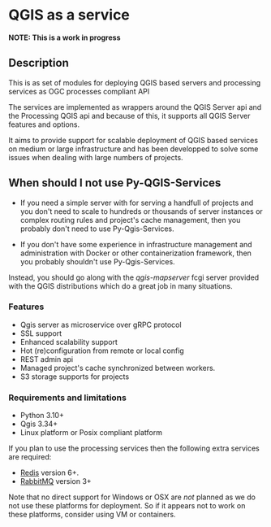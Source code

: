 
# QGIS as a service

**NOTE: This is a work in progress**

## Description

This is as set of modules for deploying QGIS based servers and processing services
as OGC processes compliant API

The services are implemented as  wrappers around the QGIS Server api 
and the Processing QGIS  api and because of this, it supports all 
QGIS Server features and options.

It aims to provide support for scalable deployment of QGIS based services 
on medium or large infrastructure and has been developped to solve some issues
when dealing with large numbers of projects.


## When should I **not** use Py-QGIS-Services

* If you need a simple server with for serving a handfull of projects and you don't need
  to scale to hundreds or thousands of server instances or complex routing rules and 
  project's cache management, then you  probably don't need to use Py-Qgis-Services.

* If you don't have some experience in infrastructure management and administration with
  Docker or other containerization framework, then you probably shouldn't use 
  Py-Qgis-Services.

Instead, you should go along with the *qgis-mapserver* fcgi server provided with the 
QGIS distributions which do a great job in many situations.


### Features

- Qgis server as microservice over gRPC protocol
- SSL support
- Enhanced scalability support
- Hot (re)configuration from remote or local config
- REST admin api 
- Managed project's cache synchronized between workers.
- S3 storage supports for projects


### Requirements and limitations

- Python 3.10+
- Qgis 3.34+
- Linux platform or Posix compliant platform

If you plan to use the processing services then the following extra services are
required:

- [Redis](https://redis.io/) version 6+.
- [RabbitMQ](https://www.rabbitmq.com/) version 3+


Note that no direct support for Windows or OSX are *not* planned as we do not use these platforms
for deployment. 
So if it appears not to work on these platforms, consider using VM or containers.



